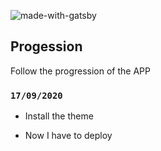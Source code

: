 ![made-with-gatsby](https://img.shields.io/badge/Made%20with-GATSBY-1f425f.svg)


## Progession

Follow the progression of the APP

### `17/09/2020`

- Install the theme

- Now I have to deploy

